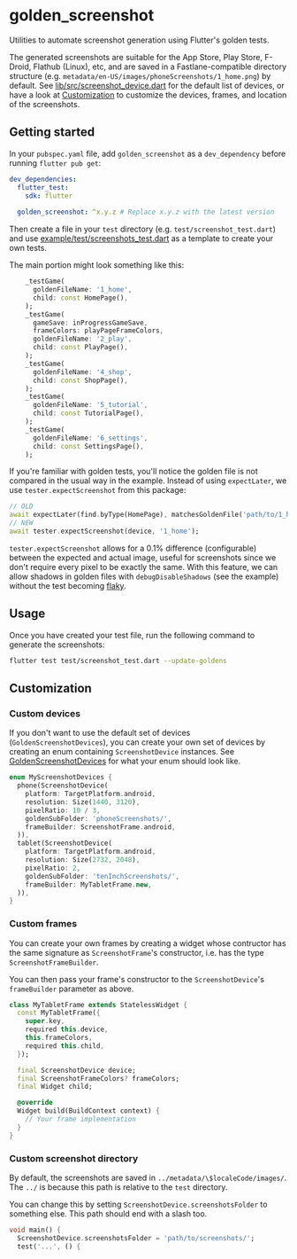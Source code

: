 # golden_screenshot

Utilities to automate screenshot generation using Flutter's golden tests.

The generated screenshots are suitable for the App Store, Play Store, F-Droid, Flathub (Linux), etc,
and are saved in a Fastlane-compatible directory structure (e.g. `metadata/en-US/images/phoneScreenshots/1_home.png`) by default.
See [lib/src/screenshot_device.dart](https://github.com/adil192/golden_screenshot/blob/main/lib/src/screenshot_device.dart)
for the default list of devices,
or have a look at [Customization](#customization) to customize the devices, frames, and location of the screenshots.

## Getting started

In your `pubspec.yaml` file, add `golden_screenshot` as a `dev_dependency` before running `flutter pub get`:

```yaml
dev_dependencies:
  flutter_test:
    sdk: flutter
  
  golden_screenshot: ^x.y.z # Replace x.y.z with the latest version
```

Then create a file in your `test` directory (e.g. `test/screenshot_test.dart`) and use
[example/test/screenshots_test.dart](https://github.com/adil192/golden_screenshot/blob/main/example/test/screenshots_test.dart)
as a template to create your own tests.

The main portion might look something like this:

```dart
    _testGame(
      goldenFileName: '1_home',
      child: const HomePage(),
    );
    _testGame(
      gameSave: inProgressGameSave,
      frameColors: playPageFrameColors,
      goldenFileName: '2_play',
      child: const PlayPage(),
    );
    _testGame(
      goldenFileName: '4_shop',
      child: const ShopPage(),
    );
    _testGame(
      goldenFileName: '5_tutorial',
      child: const TutorialPage(),
    );
    _testGame(
      goldenFileName: '6_settings',
      child: const SettingsPage(),
    );
```

If you're familiar with golden tests,
you'll notice the golden file is not compared in the usual way in the example.
Instead of using `expectLater`, we use `tester.expectScreenshot` from this package:

```dart
// OLD
await expectLater(find.byType(HomePage), matchesGoldenFile('path/to/1_home'));
// NEW
await tester.expectScreenshot(device, '1_home');
```

`tester.expectScreenshot` allows for a 0.1% difference (configurable) between the expected and actual image,
useful for screenshots since we don't require every pixel to be exactly the same.
With this feature, we can allow shadows in golden files with `debugDisableShadows` (see the example)
without the test becoming
[flaky](https://api.flutter.dev/flutter/painting/debugDisableShadows.html).

## Usage

Once you have created your test file, run the following command to generate the screenshots:

```bash
flutter test test/screenshot_test.dart --update-goldens
```

## Customization

### Custom devices

If you don't want to use the default set of devices (`GoldenScreenshotDevices`),
you can create your own set of devices by creating an enum containing
`ScreenshotDevice` instances.
See [GoldenScreenshotDevices](https://github.com/adil192/golden_screenshot/blob/main/lib/src/screenshot_device.dart) for what your enum should look like.

```dart
enum MyScreenshotDevices {
  phone(ScreenshotDevice(
    platform: TargetPlatform.android,
    resolution: Size(1440, 3120),
    pixelRatio: 10 / 3,
    goldenSubFolder: 'phoneScreenshots/',
    frameBuilder: ScreenshotFrame.android,
  )),
  tablet(ScreenshotDevice(
    platform: TargetPlatform.android,
    resolution: Size(2732, 2048),
    pixelRatio: 2,
    goldenSubFolder: 'tenInchScreenshots/',
    frameBuilder: MyTabletFrame.new,
  )),
}
```

### Custom frames

You can create your own frames by creating a widget whose contructor
has the same signature as `ScreenshotFrame`'s constructor,
i.e. has the type `ScreenshotFrameBuilder`.

You can then pass your frame's constructor to the `ScreenshotDevice`'s `frameBuilder` parameter as above.

```dart
class MyTabletFrame extends StatelessWidget {
  const MyTabletFrame({
    super.key,
    required this.device,
    this.frameColors,
    required this.child,
  });

  final ScreenshotDevice device;
  final ScreenshotFrameColors? frameColors;
  final Widget child;

  @override
  Widget build(BuildContext context) {
    // Your frame implementation
  }
}
```

### Custom screenshot directory

By default, the screenshots are saved in `../metadata/\$localeCode/images/`.
The `../` is because this path is relative to the `test` directory.

You can change this by setting `ScreenshotDevice.screenshotsFolder` to something else. This path should end with a slash too.

```dart
void main() {
  ScreenshotDevice.screenshotsFolder = 'path/to/screenshots/';
  test('...', () {
```
